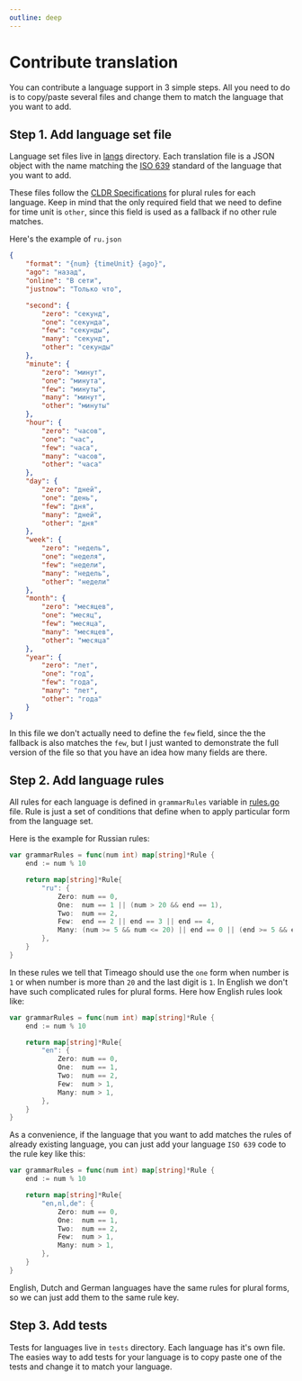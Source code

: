 ```yaml
---
outline: deep
---
```


# Contribute translation
You can contribute a language support in 3 simple steps. All you need to do is to copy/paste several files and change them to match the language that you want to add.

## Step 1. Add language set file
Language set files live in [langs](https://github.com/SerhiiCho/timeago/tree/main/langs) directory. Each translation file is a JSON object with the name matching the [ISO 639](https://en.wikipedia.org/wiki/List_of_ISO_639_language_codes) standard of the language that you want to add.

These files follow the [CLDR Specifications](https://cldr.unicode.org/index/cldr-spec/plural-rules) for plural rules for each language. Keep in mind that the only required field that we need to define for time unit is `other`, since this field is used as a fallback if no other rule matches.

Here's the example of `ru.json`

```json
{
    "format": "{num} {timeUnit} {ago}",
    "ago": "назад",
    "online": "В сети",
    "justnow": "Только что",

    "second": {
        "zero": "секунд",
        "one": "секунда",
        "few": "секунды",
        "many": "секунд",
        "other": "секунды"
    },
    "minute": {
        "zero": "минут",
        "one": "минута",
        "few": "минуты",
        "many": "минут",
        "other": "минуты"
    },
    "hour": {
        "zero": "часов",
        "one": "час",
        "few": "часа",
        "many": "часов",
        "other": "часа"
    },
    "day": {
        "zero": "дней",
        "one": "день",
        "few": "дня",
        "many": "дней",
        "other": "дня"
    },
    "week": {
        "zero": "недель",
        "one": "неделя",
        "few": "недели",
        "many": "недель",
        "other": "недели"
    },
    "month": {
        "zero": "месяцев",
        "one": "месяц",
        "few": "месяца",
        "many": "месяцев",
        "other": "месяца"
    },
    "year": {
        "zero": "лет",
        "one": "год",
        "few": "года",
        "many": "лет",
        "other": "года"
    }
}
```

In this file we don't actually need to define the `few` field, since the the fallback is also matches the `few`, but I just wanted to demonstrate the full version of the file so that you have an idea how many fields are there.

## Step 2. Add language rules
All rules for each language is defined in `grammarRules` variable in [rules.go](https://github.com/SerhiiCho/timeago/blob/main/rules.go) file. Rule is just a set of conditions that define when to apply particular form from the language set.

Here is the example for Russian rules:

```go
var grammarRules = func(num int) map[string]*Rule {
	end := num % 10

	return map[string]*Rule{
		"ru": {
			Zero: num == 0,
			One:  num == 1 || (num > 20 && end == 1),
			Two:  num == 2,
			Few:  end == 2 || end == 3 || end == 4,
			Many: (num >= 5 && num <= 20) || end == 0 || (end >= 5 && end <= 9),
		},
	}
}
```

In these rules we tell that Timeago should use the `one` form when number is `1` or when number is more than `20` and the last digit is `1`. In English we don't have such complicated rules for plural forms. Here how English rules look like:

```go
var grammarRules = func(num int) map[string]*Rule {
	end := num % 10

	return map[string]*Rule{
		"en": {
			Zero: num == 0,
			One:  num == 1,
			Two:  num == 2,
			Few:  num > 1,
			Many: num > 1,
		},
	}
}
```

As a convenience, if the language that you want to add matches the rules of already existing language, you can just add your language `ISO 639` code to the rule key like this:

```go
var grammarRules = func(num int) map[string]*Rule {
	end := num % 10

	return map[string]*Rule{
		"en,nl,de": {
			Zero: num == 0,
			One:  num == 1,
			Two:  num == 2,
			Few:  num > 1,
			Many: num > 1,
		},
	}
}
```

English, Dutch and German languages have the same rules for plural forms, so we can just add them to the same rule key.

## Step 3. Add tests
Tests for languages live in `tests` directory. Each language has it's own file. The easies way to add tests for your language is to copy paste one of the tests and change it to match your language.